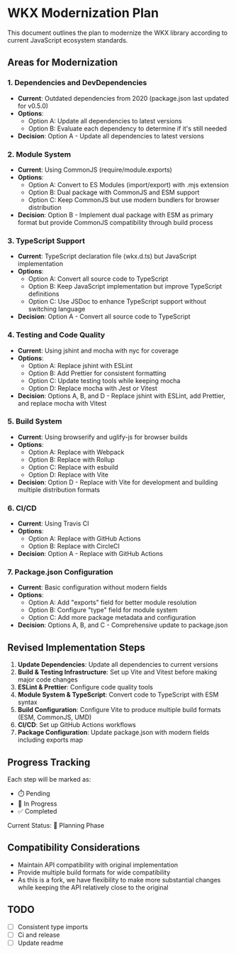 # WKX Modernization Plan

This document outlines the plan to modernize the WKX library according to current JavaScript ecosystem standards.

## Areas for Modernization

### 1. Dependencies and DevDependencies
- **Current**: Outdated dependencies from 2020 (package.json last updated for v0.5.0)
- **Options**:
  - Option A: Update all dependencies to latest versions
  - Option B: Evaluate each dependency to determine if it's still needed
- **Decision**: Option A - Update all dependencies to latest versions

### 2. Module System
- **Current**: Using CommonJS (require/module.exports)
- **Options**:
  - Option A: Convert to ES Modules (import/export) with .mjs extension
  - Option B: Dual package with CommonJS and ESM support
  - Option C: Keep CommonJS but use modern bundlers for browser distribution
- **Decision**: Option B - Implement dual package with ESM as primary format but provide CommonJS compatibility through build process

### 3. TypeScript Support
- **Current**: TypeScript declaration file (wkx.d.ts) but JavaScript implementation
- **Options**:
  - Option A: Convert all source code to TypeScript
  - Option B: Keep JavaScript implementation but improve TypeScript definitions
  - Option C: Use JSDoc to enhance TypeScript support without switching language
- **Decision**: Option A - Convert all source code to TypeScript

### 4. Testing and Code Quality
- **Current**: Using jshint and mocha with nyc for coverage
- **Options**:
  - Option A: Replace jshint with ESLint
  - Option B: Add Prettier for consistent formatting
  - Option C: Update testing tools while keeping mocha
  - Option D: Replace mocha with Jest or Vitest
- **Decision**: Options A, B, and D - Replace jshint with ESLint, add Prettier, and replace mocha with Vitest

### 5. Build System
- **Current**: Using browserify and uglify-js for browser builds
- **Options**:
  - Option A: Replace with Webpack
  - Option B: Replace with Rollup
  - Option C: Replace with esbuild
  - Option D: Replace with Vite
- **Decision**: Option D - Replace with Vite for development and building multiple distribution formats

### 6. CI/CD
- **Current**: Using Travis CI
- **Options**:
  - Option A: Replace with GitHub Actions
  - Option B: Replace with CircleCI
- **Decision**: Option A - Replace with GitHub Actions

### 7. Package.json Configuration
- **Current**: Basic configuration without modern fields
- **Options**:
  - Option A: Add "exports" field for better module resolution
  - Option B: Configure "type" field for module system
  - Option C: Add more package metadata and configuration
- **Decision**: Options A, B, and C - Comprehensive update to package.json

## Revised Implementation Steps

1. **Update Dependencies**: Update all dependencies to current versions
2. **Build & Testing Infrastructure**: Set up Vite and Vitest before making major code changes
3. **ESLint & Prettier**: Configure code quality tools
4. **Module System & TypeScript**: Convert code to TypeScript with ESM syntax
5. **Build Configuration**: Configure Vite to produce multiple build formats (ESM, CommonJS, UMD)
6. **CI/CD**: Set up GitHub Actions workflows
7. **Package Configuration**: Update package.json with modern fields including exports map

## Progress Tracking

Each step will be marked as:
- ⏱️ Pending
- 🔄 In Progress
- ✅ Completed

Current Status: 🔄 Planning Phase

## Compatibility Considerations

- Maintain API compatibility with original implementation
- Provide multiple build formats for wide compatibility
- As this is a fork, we have flexibility to make more substantial changes while keeping the API relatively close to the original

## TODO
* [ ] Consistent type imports
* [ ] Ci and release
* [ ] Update readme
